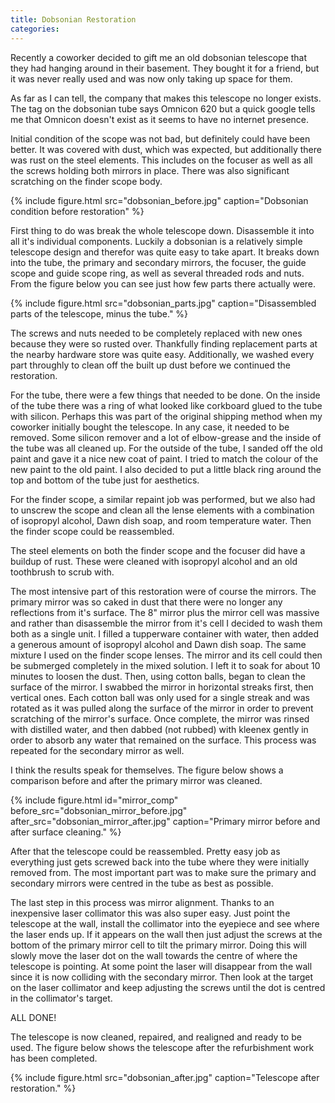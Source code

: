 ```yaml
---
title: Dobsonian Restoration
categories: 
---
```

Recently a coworker decided to gift me an old dobsonian telescope that they had hanging around in their basement. They bought it for a friend, but it was never really used and was now only taking up space for them. 

As far as I can tell, the company that makes this telescope no longer exists. The tag on the dobsonian tube says Omnicon 620 but a quick google tells me that Omnicon doesn't exist as it seems to have no internet presence. 

Initial condition of the scope was not bad, but definitely could have been better. It was covered with dust, which was expected, but additionally there was rust on the steel elements. This includes on the focuser as well as all the screws holding both mirrors in place. There was also significant scratching on the finder scope body. 

{% include figure.html src="dobsonian_before.jpg" caption="Dobsonian condition before restoration" %}

First thing to do was break the whole telescope down. Disassemble it into all it's individual components. Luckily a dobsonian is a relatively simple telescope design and therefor was quite easy to take apart. It breaks down into the tube, the primary and secondary mirrors, the focuser, the guide scope and guide scope ring, as well as several threaded rods and nuts. From the figure below you can see just how few parts there actually were.

{% include figure.html src="dobsonian_parts.jpg" caption="Disassembled parts of the telescope, minus the tube." %}

The screws and nuts needed to be completely replaced with new ones because they were so rusted over. Thankfully finding replacement parts at the nearby hardware store was quite easy. Additionally, we washed every part throughly to clean off the built up dust before we continued the restoration.

For the tube, there were a few things that needed to be done. On the inside of the tube there was a ring of what looked like corkboard glued to the tube with silicon. Perhaps this was part of the original shipping method when my coworker initially bought the telescope. In any case, it needed to be removed. Some silicon remover and a lot of elbow-grease and the inside of the tube was all cleaned up. For the outside of the tube, I sanded off the old paint and gave it a nice new coat of paint. I tried to match the colour of the new paint to the old paint. I also decided to put a little black ring around the top and bottom of the tube just for aesthetics. 

For the finder scope, a similar repaint job was performed, but we also had to unscrew the scope and clean all the lense elements with a combination of isopropyl alcohol, Dawn dish soap, and room temperature water. Then the finder scope could be reassembled. 

The steel elements on both the finder scope and the focuser did have a buildup of rust. These were cleaned with isopropyl alcohol and an old toothbrush to scrub with. 

The most intensive part of this restoration were of course the mirrors. The primary mirror was so caked in dust that there were no longer any reflections from it's surface. The 8" mirror plus the mirror cell was massive and rather than disassemble the mirror from it's cell I decided to wash them both as a single unit. I filled a tupperware container with water, then added a generous amount of isopropyl alcohol and Dawn dish soap. The same mixture I used on the finder scope lenses. The mirror and its cell could then be submerged completely in the mixed solution. I left it to soak for about 10 minutes to loosen the dust. Then, using cotton balls, began to clean the surface of the mirror. I swabbed the mirror in horizontal streaks first, then vertical ones. Each cotton ball was only used for a single streak and was rotated as it was pulled along the surface of the mirror in order to prevent scratching of the mirror's surface. Once complete, the mirror was rinsed with distilled water, and then dabbed (not rubbed) with kleenex gently in order to absorb any water that remained on the surface. This process was repeated for the secondary mirror as well. 

I think the results speak for themselves. The figure below shows a comparison before and after the primary mirror was cleaned. 

{% include figure.html id="mirror_comp" before_src="dobsonian_mirror_before.jpg" after_src="dobsonian_mirror_after.jpg" caption="Primary mirror before and after surface cleaning." %}

After that the telescope could be reassembled. Pretty easy job as everything just gets screwed back into the tube where they were initially removed from. The most important part was to make sure the primary and secondary mirrors were centred in the tube as best as possible. 

The last step in this process was mirror alignment. Thanks to an inexpensive laser collimator this was also super easy. Just point the telescope at the wall, install the collimator into the eyepiece and see where the laser ends up. If it appears on the wall then just adjust the screws at the bottom of the primary mirror cell to tilt the primary mirror. Doing this will slowly move the laser dot on the wall towards the centre of where the telescope is pointing. At some point the laser will disappear from the wall since it is now colliding with the secondary mirror. Then look at the target on the laser collimator and keep adjusting the screws until the dot is centred in the collimator's target. 

ALL DONE!

The telescope is now cleaned, repaired, and realigned and ready to be used. The figure below shows the telescope after the refurbishment work has been completed.

{% include figure.html src="dobsonian_after.jpg" caption="Telescope after restoration." %}